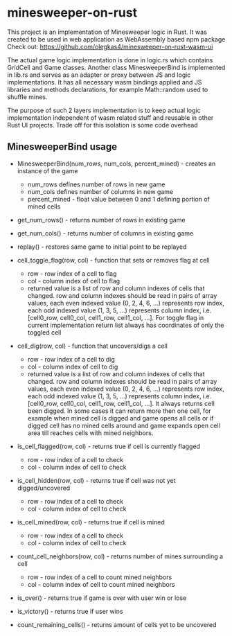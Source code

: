 # minesweeper-on-rust

This project is an implementation of Minesweeper logic in Rust. It was created to be used in web application as WebAssembly based npm package
Check out: https://github.com/olegkas4/minesweeper-on-rust-wasm-ui


The actual game logic implementation is done in logic.rs which contains GridCell and Game classes. 
Another class MinesweeperBind is implemented in lib.rs and serves as an adapter or proxy between JS and logic implementations. It has all necessary wasm bindings applied and JS libraries and methods declarations, for example Math::random used to shuffle mines. 

The purpose of such 2 layers implementation is to keep actual logic implementation independent of wasm related stuff and reusable in other Rust UI projects. Trade off for this isolation is some code overhead


## MinesweeperBind usage

- MinesweeperBind(num_rows, num_cols, percent_mined) - creates an instance of the game
    - num_rows defines number of rows in new game
    - num_cols defines number of columns in new game
    - percent_mined - float value between 0 and 1 defining portion of mined cells

- get_num_rows() - returns number of rows in existing game

- get_num_cols() - returns number of columns in existing game

- replay() - restores same game to initial point to be replayed

- cell_toggle_flag(row, col) - function that sets or removes flag at cell
    - row - row index of a cell to flag
    - col - column index of cell to flag
    - returned value is a list of row and column indexes of cells that changed. row and column indexes should be read in pairs of array values, each even indexed value (0, 2, 4, 6, ...) represents row index, each odd indexed value (1, 3, 5, ...) represents column index, i.e. [cell0_row, cell0_col, cell1_row, cell1_col, ...]. For toggle flag in current implementation return list always has coordinates of only the toggled cell


- cell_dig(row, col) - function that uncovers/digs a cell
    - row - row index of a cell to dig
    - col - column index of cell to dig
    - returned value is a list of row and column indexes of cells that changed. row and column indexes should be read in pairs of array values, each even indexed value (0, 2, 4, 6, ...) represents row index, each odd indexed value (1, 3, 5, ...) represents column index, i.e. [cell0_row, cell0_col, cell1_row, cell1_col, ...]. It always returns cell been digged. In some cases it can return more then one cell, for example when mined cell is digged and game opens all cells or if digged cell has no mined cells around and game expands open cell area till reaches cells with mined neighbors.

- is_cell_flagged(row, col) - returns true if cell is currently flagged
    - row - row index of a cell to check
    - col - column index of cell to check

- is_cell_hidden(row, col) - returns true if cell was not yet digged/uncovered
    - row - row index of a cell to check
    - col - column index of cell to check

- is_cell_mined(row, col) - returns true if cell is mined
    - row - row index of a cell to check
    - col - column index of cell to check

- count_cell_neighbors(row, col) - returns number of mines surrounding a cell
    - row - row index of a cell to count mined neighbors
    - col - column index of cell to count mined neighbors

- is_over() - returns true if game is over with user win or lose

- is_victory() - returns true if user wins

- count_remaining_cells() - returns amount of cells yet to be uncovered

